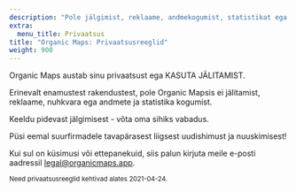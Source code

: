 ```yaml
---
description: "Pole jälgimist, reklaame, andmekogumist, statistikat ega nuhkvara"
extra:
  menu_title: Privaatsus
title: "Organic Maps: Privaatsusreeglid"
weight: 900
---
```


Organic Maps austab sinu privaatsust ega KASUTA JÄLITAMIST.

Erinevalt enamustest rakendustest, pole Organic Mapsis ei jälitamist,
reklaame, nuhkvara ega andmete ja statistika kogumist.

Keeldu pidevast jälgimisest - võta oma sihiks vabadus.

Püsi eemal suurfirmadele tavapärasest liigsest uudishimust ja nuuskimisest!

Kui sul on küsimusi või ettepanekuid, siis palun kirjuta meile e-posti
aadressil [legal@organicmaps.app](mailto:legal@organicmaps.app).

<sub>Need privaatsusreeglid kehtivad alates 2021-04-24.</sub>
